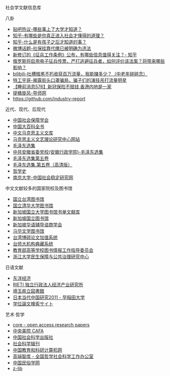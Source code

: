 社会学文献信息库

八卦

* [贴吧热议-哪些事上了大学才知道？](https://tieba.baidu.com/hottopic/browse/hottopic?topic_id=13099934&topic_name=哪些事上了大学才知道？)
* [知乎-有哪些是你真正进入社会才懂得的道理？](https://www.zhihu.com/question/297880330/answers/updated)
* [知乎-什么是有孩子之后才知道的事？](https://www.zhihu.com/question/456245328)
* [微博话题-社保挂靠代缴已被明确为违法](https://s.weibo.com/weibo?q=社保挂靠代缴已被明确为违法)
* [新修订的《征兵工作条例》公布，有哪些信息值得关注？- 知乎](https://www.zhihu.com/question/595309486/answer/2982887636)
* [俄罗斯将启用电子征兵传票，严打逃避征兵者，如何评价该法案？将带来哪些影响？](https://www.zhihu.com/question/595107569)
* [bilibili-吐槽暗黑不朽收获百万流量，我能赚多少？（中老年碎碎念）](https://www.bilibili.com/video/BV1MT41177Du)
* [特工宇哥-揭露街头口罩骗局，骗子们的演技吊打流量明星](https://www.bilibili.com/video/BV16g4y1M7ce)
* [【睡前消息576】新冠保险不赔钱 香港内地是一家](https://www.bilibili.com/video/BV1QP411U75p)
* [提桶旋风-导师网](https://www.mysupervisor.org/)
* https://github.com/industry-report

近代、现代、后现代

* [中国社会保障学会](https://www.caoss.org.cn)
* [中国大百科全书](https://www.zgbk.com/ecph/words?SiteID=1&ID=110049&SubID=99529)
* [中文马克思主义文库](https://www.marxists.org/chinese/index.html)
* [马克思主义文艺理论研究中心网站](https://www.scumlt.cn)
* [毛泽东选集](https://www.marxists.org/chinese/maozedong/index.htm)
* [中共安徽省委党校(安徽行政学院)-毛泽东选集](http://www.ahdx.gov.cn/defaultroot/upload/html/20160317185242833.pdf)
* [毛泽东选集第五卷](https://it.scribd.com/document/23823142/毛泽东选集-第五卷-1967版#)
* [毛泽东选集.第五卷（高清版）](https://bluepload.unstable.life/selif/cp859q20.pdf)
* [哲学史](http://www.zhexueshi.com/paper/204)
* [南京大学-中国社会稳定研究网](https://shwd.nju.edu.cn/_upload/article/files/9b/b2/fdb11c28450a94cc7e8d4ea58880/81fc25d5-8ca0-450d-b4aa-052e40400656.pdf)

中文文献较多的国家院校及图书馆

* [国立台湾图书馆](https://www.ntl.edu.tw/mp.asp?mp=1)
* [国立清华大学图书馆](https://www.lib.nthu.edu.tw)
* [新加坡国立大学图书馆书单文献库](https://libguides.nus.edu.sg/chineseeresources/theses)
* [新加坡国立图书馆](https://eresources.nlb.gov.sg/Main)
* [新加坡华语辅导谘商学会](http://www.ccss.sg/?page_id=77)
* [马华文学图书馆](http://www.mcldl.com)
* [台湾博硕论文加值系统](https://ndltd.ncl.edu.tw/cgi-bin/gs32/gsweb.cgi/login?o=dwebmge)
* [台师大机构典藏系统](http://rportal.lib.ntnu.edu.tw/home)
* [教育部高等学校图书情报工作指导委员会](http://www.scal.edu.cn)
* [浙江大学民生保障与公共治理研究中心](http://www.swg.zju.edu.cn/2022/1007/c17322a2643713/page.htm)

日语文献

* [东洋经济](https://toyokeizai.net/articles/-/648098?page=3)
* [RIETI 独立行政法人经济产业研究所](https://www.rieti.go.jp/users/china-tr/jp/ssqs/220202ssqs.html)
* [埼玉県立図書館](https://www.lib.pref.saitama.jp/reference/hint/cat/link-site.html)
* [日本当代中国研究2011 - 早稲田大学](https://www.waseda.jp/prj-wiccs/wp/wp-content/uploads/2011/07/jscc2011.pdf)
* [学位論文検索サイト](https://www.asahi-net.or.jp/~gb4k-ktr/phd.htm)


艺术·哲学

* [core - open access research papers](https://core.ac.uk)
* [中央美院 CAFA](https://www.cafa.com.cn/cn/opinions/article/details/8330014)
* [中国社会科学出版社](http://www.csspw.com.cn/booksdetail_15923_2055508_0.jhtml)
* [社会科学辑刊](http://www.shkxjk.com/CN/abstract/abstract2110.shtml)
* [中国教育和科研计算机网](https://www.edu.cn/edu/zong_he/zong_he/200603/t20060323_128610.shtml)
* [高端智库 - 全国哲学社会科学工作办公室](http://www.nopss.gov.cn/GB/373410/index.html)
* [中国民俗学网](https://www.chinafolklore.org/web/index.php?NewsID=16688)
* [z-lib](https://singlelogin.me)



